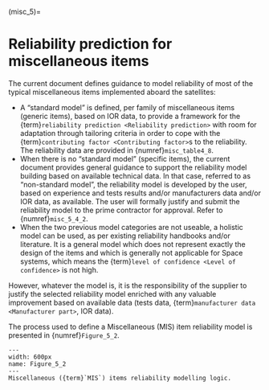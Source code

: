 (misc_5)=
# Reliability prediction for miscellaneous items


The current document defines guidance to model reliability of most of the typical miscellaneous items implemented aboard the satellites:

* A “standard model” is defined, per family of miscellaneous items (generic items), based on IOR data, to provide a framework for the {term}`reliability prediction <Reliability prediction>` with room for adaptation through tailoring criteria in order to cope with the {term}`contributing factor <Contributing factor>`s to the reliability. The reliability data are provided in {numref}`misc_table4_8`.
* When there is no “standard model” (specific items), the current document provides general guidance to support the reliability model building based on available technical data. In that case, referred to as “non-standard model”, the reliability model is developed by the user, based on experience and tests results and/or manufacturers data and/or IOR data, as available. The user will formally justify and submit the reliability model to the prime contractor for approval. Refer to {numref}`misc_5_4_2`.
* When the two previous model categories are not useable, a holistic model can be used, as per existing reliability handbooks and/or literature. It is a general model which does not represent exactly the design of the items and which is generally not applicable for Space systems, which means the {term}`level of confidence <Level of confidence>` is not high.

However, whatever the model is, it is the responsibility of the supplier to justify the selected reliability model enriched with any valuable improvement based on available data (tests data, {term}`manufacturer data <Manufacturer part>`, IOR data).

The process used to define a Miscellaneous (MIS) item reliability model is presented in {numref}`Figure_5_2`.


```{figure} ../../picture/figure4_2.png
---
width: 600px
name: Figure_5_2
---
Miscellaneous ({term}`MIS`) items reliability modelling logic.
```
